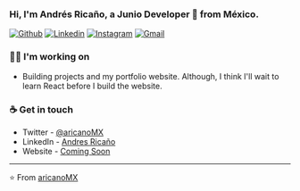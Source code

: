 ### Hi, I'm Andrés Ricaño, a Junio Developer 🚀 from México.

<!-- **aricanoMX/aricanomx** is a ✨ _special_ ✨ repository because its `README.md` (this file) appears on your GitHub profile. -->


[![Github](https://img.shields.io/badge/-Github-000?style=flat&logo=Github&logoColor=white)](https://github.com/aricanomx)
[![Linkedin](https://img.shields.io/badge/-LinkedIn-blue?style=flat&logo=Linkedin&logoColor=blue)](https://www.linkedin.com/in/aricanomx/)
[![Instagram](https://img.shields.io/badge/-Instagram-c13584?style=flat&labelColor=c13584&logo=instagram&logoColor=white)](https://www.instagram.com/aricanomx/)
[![Gmail](https://img.shields.io/badge/-Gmail-c14438?style=flat&logo=Gmail&logoColor=white)](mailto:aricanomx@gmail.com)

### 👩‍💻 I'm working on
- Building projects and my portfolio website. 
Although, I think I'll wait to learn React before I build the website.

### ☕ Get in touch
- Twitter - [@aricanoMX](https://twitter.com/aricanoMX)
- LinkedIn - [Andres Ricaño](https://www.linkedin.com/in/aricanomx/)
- Website - [Coming Soon](https://aricanomx.com)

---
⭐️ From [aricanoMX](https://github.com/aricanoMX)
